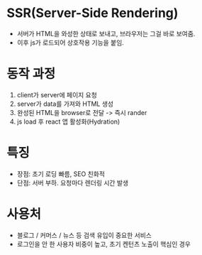 # SSR(Server-Side Rendering)
- 서버가 HTML을 와성한 상태로 보내고, 브라우저는 그걸 바로 보여줌.
- 이후 js가 로드되어 상호작용 기능을 붙임.


# 동작 과정
1. client가 server에 페이지 요청
2. server가 data를 가져와 HTML 생성
3. 완성된 HTML을 browser로 전달 -> 즉시 rander
4. js load 후 react 앱 활성화(Hydration)


# 특징
- 장점: 초기 로딩 빠름, SEO 친화적
- 단점: 서버 부하. 요청마다 렌더링 시간 발생


# 사용처
- 블로그 / 커머스 / 뉴스 등 검색 유입이 중요한 서비스
- 로그인을 안 한 사용자 비중이 높고, 초기 켄턴츠 노출이 핵심인 경우


